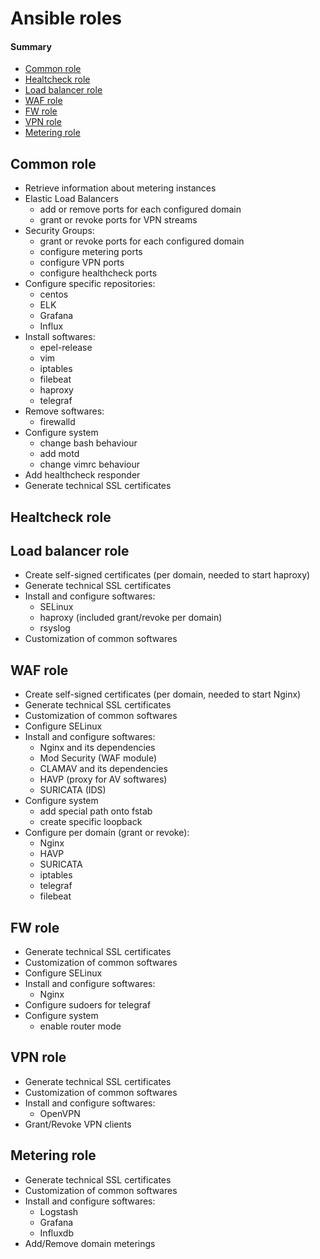 # Ansible roles

#### Summary

* [Common role](#common-role)
* [Healtcheck role](#healtcheck-role)
* [Load balancer role](#load-balancer-role)
* [WAF role](#waf-role)
* [FW role](#fw-role)
* [VPN role](#vpn-role)
* [Metering role](#metering-role)

## Common role

* Retrieve information about metering instances
* Elastic Load Balancers
  * add or remove ports for each configured domain
  * grant or revoke ports for VPN streams
* Security Groups: 
  * grant or revoke ports for each configured domain
  * configure metering ports
  * configure VPN ports
  * configure healthcheck ports
* Configure specific repositories:
  * centos
  * ELK
  * Grafana
  * Influx
* Install softwares:
  * epel-release
  * vim
  * iptables
  * filebeat
  * haproxy
  * telegraf
* Remove softwares:
  * firewalld
* Configure system
  * change bash behaviour
  * add motd
  * change vimrc behaviour
* Add healthcheck responder
* Generate technical SSL certificates


## Healtcheck role
## Load balancer role

* Create self-signed certificates (per domain, needed to start haproxy)
* Generate technical SSL certificates
* Install and configure softwares:
  * SELinux
  * haproxy (included grant/revoke per domain)
  * rsyslog
* Customization of common softwares


## WAF role

* Create self-signed certificates (per domain, needed to start Nginx)
* Generate technical SSL certificates
* Customization of common softwares
* Configure SELinux
* Install and configure softwares:
  * Nginx and its dependencies
  * Mod Security (WAF module)
  * CLAMAV and its dependencies
  * HAVP (proxy for AV softwares)
  * SURICATA (IDS)
* Configure system
  * add special path onto fstab
  * create specific loopback
* Configure per domain (grant or revoke):
  * Nginx
  * HAVP
  * SURICATA
  * iptables
  * telegraf
  * filebeat


## FW role

* Generate technical SSL certificates
* Customization of common softwares
* Configure SELinux
* Install and configure softwares:
  * Nginx
* Configure sudoers for telegraf
* Configure system
  * enable router mode


## VPN role

* Generate technical SSL certificates
* Customization of common softwares
* Install and configure softwares:
  * OpenVPN
* Grant/Revoke VPN clients


## Metering role

* Generate technical SSL certificates
* Customization of common softwares
* Install and configure softwares:
  * Logstash
  * Grafana
  * Influxdb
* Add/Remove domain meterings
